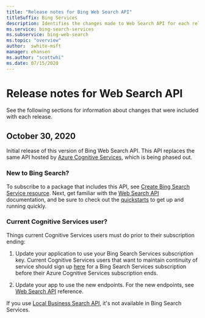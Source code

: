 ```yaml
---
title: "Release notes for Bing Web Search API"
titleSuffix: Bing Services
description: Identifies the changes made to Web Search API for each release.
ms.service: bing-search-services
ms.subservice: bing-web-search
ms.topic: "overview"
author:  swhite-msft
manager: ehansen
ms.author: "scottwhi"
ms.date: 07/15/2020
---
```

# Release notes for Web Search API

See the following sections for information about changes that were included with each release.

## October 30, 2020

Initial release of this version of Bing Web Search API. This API replaces the same API hosted by <a href="https://learn.microsoft.com/azure/cognitive-services/bing-web-search/" target="_blank">Azure Cognitive Services</a>, which is being phased out.

### New to Bing Search?

To subscribe to a package that includes this API, see [Create Bing Search Service resource](../bing-web-search/create-bing-search-service-resource.md). Next, get familiar with the [Web Search API](overview.md) documentation, and be sure to check out the [quickstarts](quickstarts/quickstarts.md) to get up and running quickly.

### Current Cognitive Services user?

Things current Cognitive Services users must do prior to their subscription ending:

1. Update your application to use your Bing Search Services subscription key. Current Cognitive Services users that want to maintain continuity of service should sign up [here](../bing-web-search/create-bing-search-service-resource.md) for a Bing Search Services subscription before their Azure Cognitive Services subscription ends.
  
2. Update your app to use the new endpoints. For the new endpoints, see [Web Search API](reference/endpoints.md) reference.

If you use <a href="https://learn.microsoft.com/azure/cognitive-services/bing-local-business-search/local-search-reference" target="_blank">Local Business Search API</a>, it's not available in Bing Search Services.
